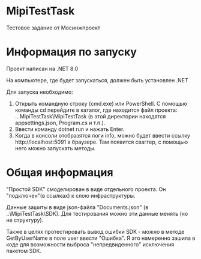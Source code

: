 # MipiTestTask
Тестовое задание от Мосинжпроект

# Информация по запуску
Проект написан на .NET 8.0

На компьютере, где будет запускаться, должен быть установлен .NET

Для запуска необходимо: 
1. Открыть командную строку (cmd.exe) или PowerShell. 
С помощью команды cd перейдите в каталог, где находится файл проекта: ...MipiTestTask\MipiTestTask (в этой директории находятся appsettings.json, Program.cs и т.п.). 
2. Ввести команду dotnet run и нажать Enter. 
3. Когда в консоли отобразятся логи info, можно будет ввести ссылку http://localhost:5091 в браузере. 
Там появится сваггер, с помощью него можно запускать методы.

# Общая информация
"Простой SDK" смоделирован в виде отдельного проекта. Он "подключен"(в ссылках) к слою инфраструктуры.

Данные зашиты в виде json-файла "Documents.json" (в ..\MipiTestTask\SDK). Для тестирования можно эти данные менять (но не структуру). 

Также в целях протестировать вывод ошибки SDK - можно в методе GetByUserName в поле user ввести "Ошибка". Я это намеренно зашила в коде для возможности выброса "непредвиденного" исключения пакетом SDK.
